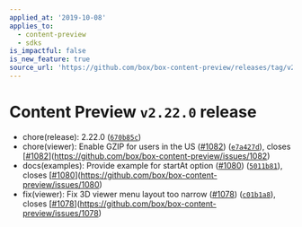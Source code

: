 ```yaml
---
applied_at: '2019-10-08'
applies_to:
  - content-preview
  - sdks
is_impactful: false
is_new_feature: true
source_url: 'https://github.com/box/box-content-preview/releases/tag/v2.22.0'
---
```


# Content Preview `v2.22.0` release


* chore(release): 2.22.0 ([`670b85c`](https://github.com/box/box-content-preview/commit[`670b85c`](https://github.com/box/box-content-preview/commit/670b85c)))
* chore(viewer): Enable GZIP for users in the US ([#1082](https://github.com/box/box-content-preview/pull/1082)) ([`e7a427d`](https://github.com/box/box-content-preview/commit[`e7a427d`](https://github.com/box/box-content-preview/commit/e7a427d))), closes [[#1082](https://github.com/box/box-content-preview/pull/1082)](https://github.com/box/box-content-preview/issues/1082)
* docs(examples): Provide example for startAt option ([#1080](https://github.com/box/box-content-preview/pull/1080)) ([`5011b81`](https://github.com/box/box-content-preview/commit[`5011b81`](https://github.com/box/box-content-preview/commit/5011b81))), closes [[#1080](https://github.com/box/box-content-preview/pull/1080)](https://github.com/box/box-content-preview/issues/1080)
* fix(viewer): Fix 3D viewer menu layout too narrow ([#1078](https://github.com/box/box-content-preview/pull/1078)) ([`c01b1a8`](https://github.com/box/box-content-preview/commit[`c01b1a8`](https://github.com/box/box-content-preview/commit/c01b1a8))), closes [[#1078](https://github.com/box/box-content-preview/pull/1078)](https://github.com/box/box-content-preview/issues/1078)



